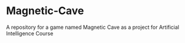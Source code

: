 # Magnetic-Cave
A repository for a game named Magnetic Cave as a project for Artificial Intelligence Course
